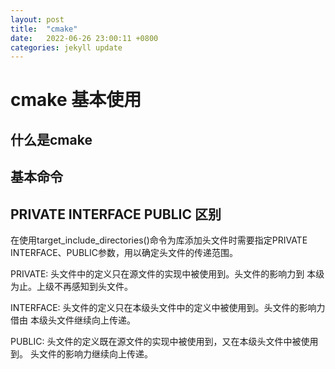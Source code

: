 ```yaml
---
layout: post
title:  "cmake"
date:   2022-06-26 23:00:11 +0800
categories: jekyll update
---
```


# cmake 基本使用

## 什么是cmake

## 基本命令

## PRIVATE INTERFACE PUBLIC 区别
在使用target_include_directories()命令为库添加头文件时需要指定PRIVATE
INTERFACE、PUBLIC参数，用以确定头文件的传递范围。

PRIVATE: 头文件中的定义只在源文件的实现中被使用到。头文件的影响力到
本级为止。上级不再感知到头文件。

INTERFACE: 头文件的定义只在本级头文件中的定义中被使用到。头文件的影响力借由
本级头文件继续向上传递。

PUBLIC: 头文件的定义既在源文件的实现中被使用到，又在本级头文件中被使用到。
头文件的影响力继续向上传递。
